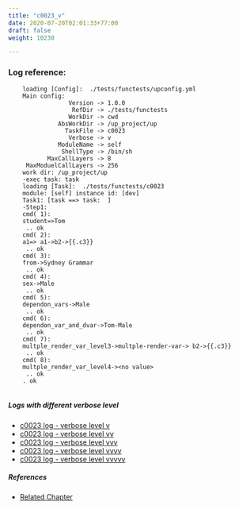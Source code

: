 ```yaml
---
title: "c0023_v"
date: 2020-07-20T02:01:33+77:00
draft: false
weight: 10230

---
```


### Log reference: <no value>

```
    loading [Config]:  ./tests/functests/upconfig.yml
    Main config:
                 Version -> 1.0.0
                  RefDir -> ./tests/functests
                 WorkDir -> cwd
              AbsWorkDir -> /up_project/up
                TaskFile -> c0023
                 Verbose -> v
              ModuleName -> self
               ShellType -> /bin/sh
           MaxCallLayers -> 8
     MaxModuelCallLayers -> 256
    work dir: /up_project/up
    -exec task: task
    loading [Task]:  ./tests/functests/c0023
    module: [self] instance id: [dev]
    Task1: [task ==> task:  ]
    -Step1:
    cmd( 1):
    student=>Tom
     .. ok
    cmd( 2):
    a1=> a1->b2->{{.c3}}
     .. ok
    cmd( 3):
    from->Sydney Grammar
     .. ok
    cmd( 4):
    sex->Male
     .. ok
    cmd( 5):
    dependon_vars->Male
     .. ok
    cmd( 6):
    dependon_var_and_dvar->Tom-Male
     .. ok
    cmd( 7):
    multple_render_var_level3->multple-render-var-> b2->{{.c3}}
     .. ok
    cmd( 8):
    multple_render_var_level4-><no value>
     .. ok
    . ok
    
```

##### Logs with different verbose level
* [c0023 log - verbose level v](../../logs/c0023_v)
* [c0023 log - verbose level vv](../../logs/c0023_vv)
* [c0023 log - verbose level vvv](../../logs/c0023_vvv)
* [c0023 log - verbose level vvvv](../../logs/c0023_vvvv)
* [c0023 log - verbose level vvvvv](../../logs/c0023_vvvvv)

##### References
* [Related Chapter](../../dvars/c0023)
